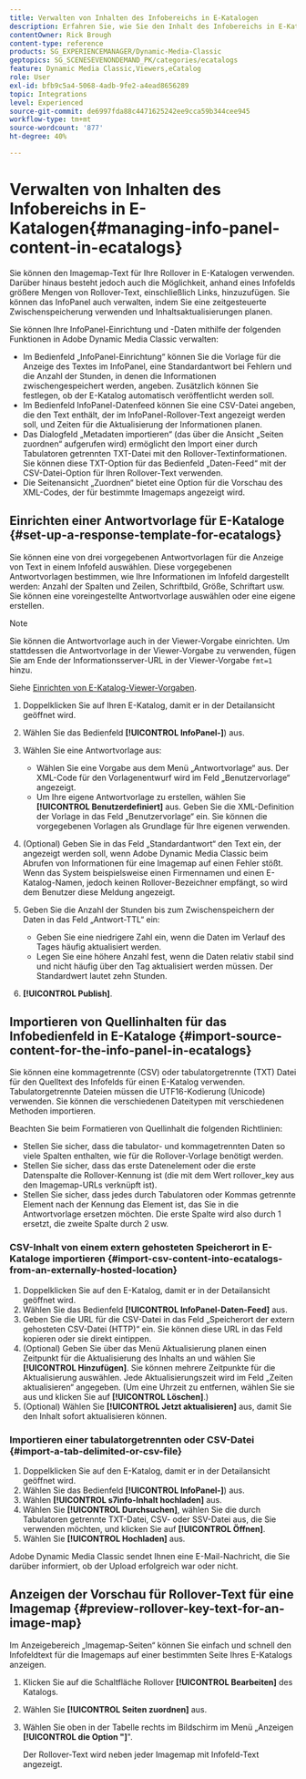 ```yaml
---
title: Verwalten von Inhalten des Infobereichs in E-Katalogen
description: Erfahren Sie, wie Sie den Inhalt des Infobereichs in E-Katalogen in Adobe Dynamic Media Classic verwalten.
contentOwner: Rick Brough
content-type: reference
products: SG_EXPERIENCEMANAGER/Dynamic-Media-Classic
geptopics: SG_SCENESEVENONDEMAND_PK/categories/ecatalogs
feature: Dynamic Media Classic,Viewers,eCatalog
role: User
exl-id: bfb9c5a4-5068-4adb-9fe2-a4ead8656289
topic: Integrations
level: Experienced
source-git-commit: de6997fda88c4471625242ee9cca59b344cee945
workflow-type: tm+mt
source-wordcount: '877'
ht-degree: 40%

---
```


# Verwalten von Inhalten des Infobereichs in E-Katalogen{#managing-info-panel-content-in-ecatalogs}

Sie können den Imagemap-Text für Ihre Rollover in E-Katalogen verwenden. Darüber hinaus besteht jedoch auch die Möglichkeit, anhand eines Infofelds größere Mengen von Rollover-Text, einschließlich Links, hinzuzufügen. Sie können das InfoPanel auch verwalten, indem Sie eine zeitgesteuerte Zwischenspeicherung verwenden und Inhaltsaktualisierungen planen.

Sie können Ihre InfoPanel-Einrichtung und -Daten mithilfe der folgenden Funktionen in Adobe Dynamic Media Classic verwalten:

* Im Bedienfeld „InfoPanel-Einrichtung“ können Sie die Vorlage für die Anzeige des Textes im InfoPanel, eine Standardantwort bei Fehlern und die Anzahl der Stunden, in denen die Informationen zwischengespeichert werden, angeben. Zusätzlich können Sie festlegen, ob der E-Katalog automatisch veröffentlicht werden soll.
* Im Bedienfeld InfoPanel-Datenfeed können Sie eine CSV-Datei angeben, die den Text enthält, der im InfoPanel-Rollover-Text angezeigt werden soll, und Zeiten für die Aktualisierung der Informationen planen.
* Das Dialogfeld „Metadaten importieren“ (das über die Ansicht „Seiten zuordnen“ aufgerufen wird) ermöglicht den Import einer durch Tabulatoren getrennten TXT-Datei mit den Rollover-Textinformationen. Sie können diese TXT-Option für das Bedienfeld „Daten-Feed“ mit der CSV-Datei-Option für Ihren Rollover-Text verwenden.
* Die Seitenansicht „Zuordnen“ bietet eine Option für die Vorschau des XML-Codes, der für bestimmte Imagemaps angezeigt wird.

## Einrichten einer Antwortvorlage für E-Kataloge {#set-up-a-response-template-for-ecatalogs}

Sie können eine von drei vorgegebenen Antwortvorlagen für die Anzeige von Text in einem Infofeld auswählen. Diese vorgegebenen Antwortvorlagen bestimmen, wie Ihre Informationen im Infofeld dargestellt werden: Anzahl der Spalten und Zeilen, Schriftbild, Größe, Schriftart usw. Sie können eine voreingestellte Antwortvorlage auswählen oder eine eigene erstellen.

>[!NOTE]
>
>Sie können die Antwortvorlage auch in der Viewer-Vorgabe einrichten. Um stattdessen die Antwortvorlage in der Viewer-Vorgabe zu verwenden, fügen Sie am Ende der Informationsserver-URL in der Viewer-Vorgabe `fmt=1` hinzu.
>
>Siehe [Einrichten von E-Katalog-Viewer-Vorgaben](setting-ecatalog-viewer-presets.md#setting_up_ecatalog_viewer_presets).

1. Doppelklicken Sie auf Ihren E-Katalog, damit er in der Detailansicht geöffnet wird.
1. Wählen Sie das Bedienfeld **[!UICONTROL InfoPanel-]**) aus.
1. Wählen Sie eine Antwortvorlage aus:

   * Wählen Sie eine Vorgabe aus dem Menü „Antwortvorlage“ aus. Der XML-Code für den Vorlagenentwurf wird im Feld „Benutzervorlage“ angezeigt.
   * Um Ihre eigene Antwortvorlage zu erstellen, wählen Sie **[!UICONTROL Benutzerdefiniert]** aus. Geben Sie die XML-Definition der Vorlage in das Feld „Benutzervorlage“ ein. Sie können die vorgegebenen Vorlagen als Grundlage für Ihre eigenen verwenden. 

1. (Optional) Geben Sie in das Feld „Standardantwort“ den Text ein, der angezeigt werden soll, wenn Adobe Dynamic Media Classic beim Abrufen von Informationen für eine Imagemap auf einen Fehler stößt. Wenn das System beispielsweise einen Firmennamen und einen E-Katalog-Namen, jedoch keinen Rollover-Bezeichner empfängt, so wird dem Benutzer diese Meldung angezeigt.
1. Geben Sie die Anzahl der Stunden bis zum Zwischenspeichern der Daten in das Feld „Antwort-TTL“ ein:

   * Geben Sie eine niedrigere Zahl ein, wenn die Daten im Verlauf des Tages häufig aktualisiert werden.
   * Legen Sie eine höhere Anzahl fest, wenn die Daten relativ stabil sind und nicht häufig über den Tag aktualisiert werden müssen. Der Standardwert lautet zehn Stunden.

1. **[!UICONTROL Publish]**.

## Importieren von Quellinhalten für das Infobedienfeld in E-Kataloge {#import-source-content-for-the-info-panel-in-ecatalogs}

Sie können eine kommagetrennte (CSV) oder tabulatorgetrennte (TXT) Datei für den Quelltext des Infofelds für einen E-Katalog verwenden. Tabulatorgetrennte Dateien müssen die UTF16-Kodierung (Unicode) verwenden. Sie können die verschiedenen Dateitypen mit verschiedenen Methoden importieren.

Beachten Sie beim Formatieren von Quellinhalt die folgenden Richtlinien:

* Stellen Sie sicher, dass die tabulator- und kommagetrennten Daten so viele Spalten enthalten, wie für die Rollover-Vorlage benötigt werden.
* Stellen Sie sicher, dass das erste Datenelement oder die erste Datenspalte die Rollover-Kennung ist (die mit dem Wert rollover_key aus den Imagemap-URLs verknüpft ist).
* Stellen Sie sicher, dass jedes durch Tabulatoren oder Kommas getrennte Element nach der Kennung das Element ist, das Sie in die Antwortvorlage ersetzen möchten. Die erste Spalte wird also durch $1$ ersetzt, die zweite Spalte durch $2$ usw.

### CSV-Inhalt von einem extern gehosteten Speicherort in E-Kataloge importieren {#import-csv-content-into-ecatalogs-from-an-externally-hosted-location}

1. Doppelklicken Sie auf den E-Katalog, damit er in der Detailansicht geöffnet wird.
1. Wählen Sie das Bedienfeld **[!UICONTROL InfoPanel-Daten-Feed]** aus.
1. Geben Sie die URL für die CSV-Datei in das Feld „Speicherort der extern gehosteten CSV-Datei (HTTP)“ ein. Sie können diese URL in das Feld kopieren oder sie direkt eintippen.
1. (Optional) Geben Sie über das Menü Aktualisierung planen einen Zeitpunkt für die Aktualisierung des Inhalts an und wählen Sie **[!UICONTROL Hinzufügen]**. Sie können mehrere Zeitpunkte für die Aktualisierung auswählen. Jede Aktualisierungszeit wird im Feld „Zeiten aktualisieren“ angegeben. (Um eine Uhrzeit zu entfernen, wählen Sie sie aus und klicken Sie auf **[!UICONTROL Löschen]**.)
1. (Optional) Wählen Sie **[!UICONTROL Jetzt aktualisieren]** aus, damit Sie den Inhalt sofort aktualisieren können.

### Importieren einer tabulatorgetrennten oder CSV-Datei {#import-a-tab-delimited-or-csv-file}

<!-- 

Comment Type: remark
Last Modified By: unknown unknown 
Last Modified Date: 

<p>SR changed this section 10/23/2012</p>

 -->

1. Doppelklicken Sie auf den E-Katalog, damit er in der Detailansicht geöffnet wird.
1. Wählen Sie das Bedienfeld **[!UICONTROL InfoPanel-]**) aus.
1. Wählen **[!UICONTROL s7info-Inhalt hochladen]** aus.
1. Wählen Sie **[!UICONTROL Durchsuchen]**, wählen Sie die durch Tabulatoren getrennte TXT-Datei, CSV- oder SSV-Datei aus, die Sie verwenden möchten, und klicken Sie auf **[!UICONTROL Öffnen]**.
1. Wählen Sie **[!UICONTROL Hochladen]** aus.

Adobe Dynamic Media Classic sendet Ihnen eine E-Mail-Nachricht, die Sie darüber informiert, ob der Upload erfolgreich war oder nicht.

## Anzeigen der Vorschau für Rollover-Text für eine Imagemap {#preview-rollover-key-text-for-an-image-map}

Im Anzeigebereich „Imagemap-Seiten“ können Sie einfach und schnell den Infofeldtext für die Imagemaps auf einer bestimmten Seite Ihres E-Katalogs anzeigen.

1. Klicken Sie auf die Schaltfläche Rollover **[!UICONTROL Bearbeiten]** des Katalogs.
1. Wählen Sie **[!UICONTROL Seiten zuordnen]** aus.
1. Wählen Sie oben in der Tabelle rechts im Bildschirm im Menü „Anzeigen **[!UICONTROL die Option &quot;]**&quot;.

   Der Rollover-Text wird neben jeder Imagemap mit Infofeld-Text angezeigt.
